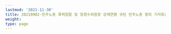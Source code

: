 ```yaml
---
lastmod: '2021-11-30'
title: 20210902-민주노총 폭력침탈 및 양경수위원장 강제연행 규탄 민주노총 항의 기자회견
weight: 
type: page
---
```

